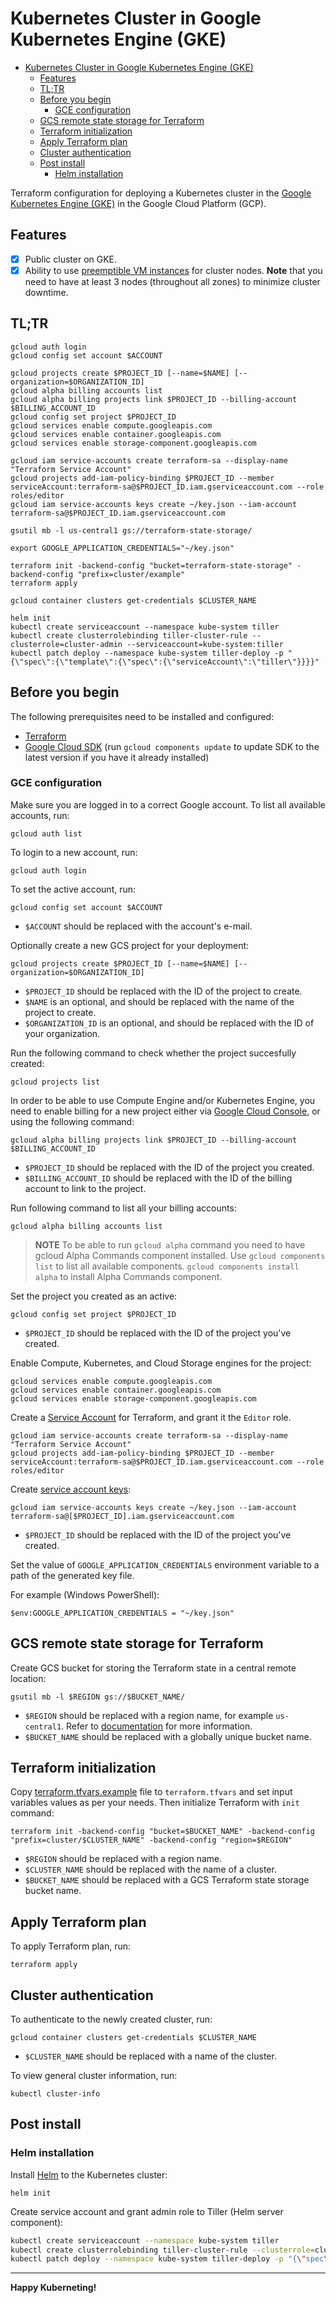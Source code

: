 # Kubernetes Cluster in Google Kubernetes Engine (GKE)

- [Kubernetes Cluster in Google Kubernetes Engine (GKE)](#kubernetes-cluster-in-google-kubernetes-engine-gke)
  - [Features](#features)
  - [TL;TR](#tltr)
  - [Before you begin](#before-you-begin)
    - [GCE configuration](#gce-configuration)
  - [GCS remote state storage for Terraform](#gcs-remote-state-storage-for-terraform)
  - [Terraform initialization](#terraform-initialization)
  - [Apply Terraform plan](#apply-terraform-plan)
  - [Cluster authentication](#cluster-authentication)
  - [Post install](#post-install)
    - [Helm installation](#helm-installation)

Terraform configuration for deploying a Kubernetes cluster in the [Google Kubernetes Engine (GKE)](https://cloud.google.com/kubernetes-engine/) in the Google Cloud Platform (GCP).

## Features

- [X] Public cluster on GKE.
- [X] Ability to use [preemptible VM instances](https://cloud.google.com/compute/docs/instances/preemptible) for cluster nodes. **Note** that you need to have at least 3 nodes (throughout all zones) to minimize cluster downtime.

## TL;TR

```shell
gcloud auth login
gcloud config set account $ACCOUNT

gcloud projects create $PROJECT_ID [--name=$NAME] [--organization=$ORGANIZATION_ID]
gcloud alpha billing accounts list
gcloud alpha billing projects link $PROJECT_ID --billing-account $BILLING_ACCOUNT_ID
gcloud config set project $PROJECT_ID
gcloud services enable compute.googleapis.com
gcloud services enable container.googleapis.com
gcloud services enable storage-component.googleapis.com

gcloud iam service-accounts create terraform-sa --display-name "Terraform Service Account"
gcloud projects add-iam-policy-binding $PROJECT_ID --member serviceAccount:terraform-sa@$PROJECT_ID.iam.gserviceaccount.com --role roles/editor
gcloud iam service-accounts keys create ~/key.json --iam-account terraform-sa@$PROJECT_ID.iam.gserviceaccount.com

gsutil mb -l us-central1 gs://terraform-state-storage/

export GOOGLE_APPLICATION_CREDENTIALS="~/key.json"

terraform init -backend-config "bucket=terraform-state-storage" -backend-config "prefix=cluster/example"
terraform apply

gcloud container clusters get-credentials $CLUSTER_NAME

helm init
kubectl create serviceaccount --namespace kube-system tiller
kubectl create clusterrolebinding tiller-cluster-rule --clusterrole=cluster-admin --serviceaccount=kube-system:tiller
kubectl patch deploy --namespace kube-system tiller-deploy -p "{\"spec\":{\"template\":{\"spec\":{\"serviceAccount\":\"tiller\"}}}}"
```

## Before you begin

The following prerequisites need to be installed and configured:

- [Terraform](https://www.terraform.io/downloads.html)
- [Google Cloud SDK](https://cloud.google.com/sdk/install) (run `gcloud components update` to update SDK to the latest version if you have it already installed)

### GCE configuration

Make sure you are logged in to a correct Google account. To list all available accounts, run:

```shell
gcloud auth list
```

To login to a new account, run:

```shell
gcloud auth login
```

To set the active account, run:

```shell
gcloud config set account $ACCOUNT
```

- `$ACCOUNT` should be replaced with the account's e-mail.

Optionally create a new GCS project for your deployment:

```shell
gcloud projects create $PROJECT_ID [--name=$NAME] [--organization=$ORGANIZATION_ID]
```

- `$PROJECT_ID` should be replaced with the ID of the project to create.
- `$NAME` is an optional, and should be replaced with the name of the project to create.
- `$ORGANIZATION_ID` is an optional, and should be replaced with the ID of your organization.

 Run the following command to check whether the project succesfully created:

 ```shell
 gcloud projects list
 ```

In order to be able to use Compute Engine and/or Kubernetes Engine, you need to enable billing for a new project either via [Google Cloud Console](https://cloud.google.com/billing/docs/how-to/modify-project#enable_billing_for_a_new_project), or using the following command:

```shell
gcloud alpha billing projects link $PROJECT_ID --billing-account $BILLING_ACCOUNT_ID
```

- `$PROJECT_ID` should be replaced with the ID of the project you created.
- `$BILLING_ACCOUNT_ID` should be replaced with the ID of the billing account to link to the project.

Run following command to list all your billing accounts:

```shell
gcloud alpha billing accounts list
```

> **NOTE** To be able to run `gcloud alpha` command you need to have gcloud Alpha Commands component installed. Use `gcloud components list` to list all available components. `gcloud components install alpha` to install Alpha Commands component.

Set the project you created as an active:

```shell
gcloud config set project $PROJECT_ID
```

- `$PROJECT_ID` should be replaced with the ID of the project you've created.

Enable Compute, Kubernetes, and Cloud Storage engines for the project:

```shell
gcloud services enable compute.googleapis.com
gcloud services enable container.googleapis.com
gcloud services enable storage-component.googleapis.com
```

Create a [Service Account](https://cloud.google.com/iam/docs/creating-managing-service-accounts) for Terraform, and grant it the `Editor` role.

```shell
gcloud iam service-accounts create terraform-sa --display-name "Terraform Service Account"
gcloud projects add-iam-policy-binding $PROJECT_ID --member serviceAccount:terraform-sa@$PROJECT_ID.iam.gserviceaccount.com --role roles/editor
```

Create [service account keys](https://cloud.google.com/iam/docs/creating-managing-service-account-keys):

```shell
gcloud iam service-accounts keys create ~/key.json --iam-account terraform-sa@[$PROJECT_ID].iam.gserviceaccount.com
```

- `$PROJECT_ID` should be replaced with the ID of the project you've created.

Set the value of `GOOGLE_APPLICATION_CREDENTIALS` environment variable to a path of the generated key file.

For example (Windows PowerShell):

```shell
$env:GOOGLE_APPLICATION_CREDENTIALS = "~/key.json"
```

## GCS remote state storage for Terraform

Create GCS bucket for storing the Terraform state in a central remote location:

```shell
gsutil mb -l $REGION gs://$BUCKET_NAME/
```

- `$REGION` should be replaced with a region name, for example `us-central1`. Refer to [documentation](https://cloud.google.com/compute/docs/regions-zones/) for more information.
- `$BUCKET_NAME` should be replaced with a globally unique bucket name.

## Terraform initialization

Copy [terraform.tfvars.example](terraform.tfvars.example) file to `terraform.tfvars` and set input variables values as per your needs. Then initialize Terraform with `init` command:

```shell
terraform init -backend-config "bucket=$BUCKET_NAME" -backend-config "prefix=cluster/$CLUSTER_NAME" -backend-config "region=$REGION"
```

- `$REGION` should be replaced with a region name.
- `$CLUSTER_NAME` should be replaced with the name of a cluster.
- `$BUCKET_NAME` should be replaced with a GCS Terraform state storage bucket name.

## Apply Terraform plan

To apply Terraform plan, run:

```shell
terraform apply
```

## Cluster authentication

To authenticate to the newly created cluster, run:

```shell
gcloud container clusters get-credentials $CLUSTER_NAME
```

- `$CLUSTER_NAME` should be replaced with a name of the cluster.

To view general cluster information, run:

```shell
kubectl cluster-info
```

## Post install

### Helm installation

Install [Helm](https://helm.sh/) to the Kubernetes cluster:

```shell
helm init
```

Create service account and grant admin role to Tiller (Helm server component):

```bash
kubectl create serviceaccount --namespace kube-system tiller
kubectl create clusterrolebinding tiller-cluster-rule --clusterrole=cluster-admin --serviceaccount=kube-system:tiller
kubectl patch deploy --namespace kube-system tiller-deploy -p "{\"spec\":{\"template\":{\"spec\":{\"serviceAccount\":\"tiller\"}}}}"
```

---

**Happy Kuberneting!**
